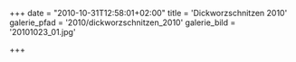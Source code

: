 +++
date = "2010-10-31T12:58:01+02:00"
title = 'Dickworzschnitzen 2010'
galerie_pfad = '2010/dickworzschnitzen_2010'
galerie_bild = '20101023_01.jpg'

+++

      
